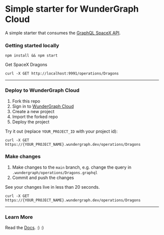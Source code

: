 # Simple starter for WunderGraph Cloud

A simple starter that consumes the [GraphQL SpaceX API](https://spacex-api.fly.dev/graphql/).

### Getting started locally

```shell
npm install && npm start
```

Get SpaceX Dragons

```shell
curl -X GET http://localhost:9991/operations/Dragons
```

---

### Deploy to WunderGraph Cloud

1. Fork this repo
2. Sign in to [WunderGraph Cloud](https://cloud.wundergraph.com)
3. Create a new project
4. Import the forked repo
5. Deploy the project

Try it out (replace `YOUR_PROJECT_ID` with your project id):

```shell
curl -X GET https://{YOUR_PROJECT_NAME}.wundergraph.dev/operations/Dragons
```

### Make changes

1. Make changes to the `main` branch, e.g. change the query in `.wundergraph/operations/Dragons.graphql`
2. Commit and push the changes

See your changes live in less than 20 seconds.

```shell
curl -X GET https://{YOUR_PROJECT_NAME}.wundergraph.dev/operations/Dragons
```

---

### Learn More

Read the [Docs](https://wundergraph.com/docs).
:)
:)
